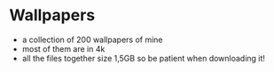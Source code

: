 # Wallpapers
* a collection of 200 wallpapers of mine
* most of them are in 4k
* all the files together size 1,5GB so be patient when downloading it!
